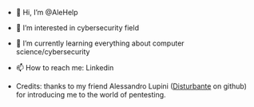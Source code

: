 - 👋 Hi, I’m @AleHelp
- 👀 I’m interested in cybersecurity field
- 🌱 I’m currently learning everything about computer science/cybersecurity
- 📫 How to reach me: Linkedin
  
- Credits:
    thanks to my friend Alessandro Lupini ([Disturbante](https://github.com/Disturbante) on github) for introducing me to the world of pentesting.



